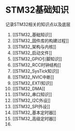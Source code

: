 # STM32基础知识
记录STM32相关的知识点以及底层
1. [[STM32_基础知识]]
2. [[STM32_固件库的构建过程]]
3. [[STM32_架构与内核]]
4. [[STM32_启动文件]]
5. [[STM32_GPIO引脚知识]]
6. [[STM32_RCC时钟结构]]
7. [[STM32_SysTick知识]]
8. [[STM32_NVIC中断]]
9. [[STM32_EXTI知识]]
10. [[STM32_DMA]]
11. [[STM32_串口知识]]
12. [[STM32_I2C外设]]
13. [[STM32_SPI外设]]
14. [[STM32_基本定时器]]
15. [[STM32_高级定时器]]
16. 